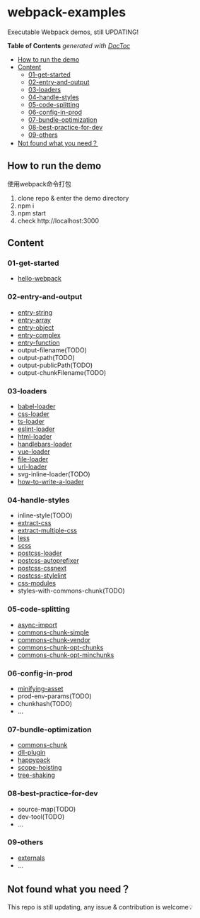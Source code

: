# webpack-examples

Executable Webpack demos, still UPDATING!

<!-- START doctoc generated TOC please keep comment here to allow auto update -->
<!-- DON'T EDIT THIS SECTION, INSTEAD RE-RUN doctoc TO UPDATE -->
**Table of Contents**  *generated with [DocToc](https://github.com/thlorenz/doctoc)*

- [How to run the demo](#how-to-run-the-demo)
- [Content](#content)
  - [01-get-started](#01-get-started)
  - [02-entry-and-output](#02-entry-and-output)
  - [03-loaders](#03-loaders)
  - [04-handle-styles](#04-handle-styles)
  - [05-code-splitting](#05-code-splitting)
  - [06-config-in-prod](#06-config-in-prod)
  - [07-bundle-optimization](#07-bundle-optimization)
  - [08-best-practice-for-dev](#08-best-practice-for-dev)
  - [09-others](#09-others)
- [Not found what you need？](#not-found-what-you-need)

<!-- END doctoc generated TOC please keep comment here to allow auto update -->

## How to run the demo

使用webpack命令打包

1. clone repo & enter the demo directory
2. npm i
3. npm start
4. check http://localhost:3000

## Content

### 01-get-started

- [hello-webpack](/01-get-started/hello-webpack/webpack.config.js)

### 02-entry-and-output

- [entry-string](/02-entry-and-output/entry-string/webpack.config.js)
- [entry-array](/02-entry-and-output/entry-array/webpack.config.js)
- [entry-object](/02-entry-and-output/entry-object/webpack.config.js)
- [entry-complex](/02-entry-and-output/entry-complex/webpack.config.js)
- [entry-function](/02-entry-and-output/entry-function/webpack.config.js)
- output-filename(TODO)
- output-path(TODO)
- output-publicPath(TODO)
- output-chunkFilename(TODO)

### 03-loaders

- [babel-loader](/03-loaders/babel-loader/webpack.config.js)
- [css-loader](/03-loaders/css-loader/webpack.config.js)
- [ts-loader](/03-loaders/ts-loader/webpack.config.js)
- [eslint-loader](/03-loaders/eslint-loader/webpack.config.js)
- [html-loader](/03-loaders/html-loader/webpack.config.js)
- [handlebars-loader](/03-loaders/handlebars-loader/webpack.config.js)
- [vue-loader](/03-loaders/vue-loader/webpack.config.js)
- [file-loader](/03-loaders/file-loader/webpack.config.js)
- [url-loader](/03-loaders/url-loader/webpack.config.js)
- svg-inline-loader(TODO)
- [how-to-write-a-loader](/03-loaders/how-to-write-a-loader/webpack.config.js)

### 04-handle-styles

- inline-style(TODO)
- [extract-css](/04-handle-styles/extract-css/webpack.config.js)
- [extract-multiple-css](/04-handle-styles/extract-multiple-css/webpack.config.js)
- [less](/04-handle-styles/less/webpack.config.js)
- [scss](/04-handle-styles/scss/webpack.config.js)
- [postcss-loader](/04-handle-styles/postcss-loader/webpack.config.js)
- [postcss-autoprefixer](/04-handle-styles/postcss-autoprefixer/webpack.config.js)
- [postcss-cssnext](/04-handle-styles/postcss-cssnext/webpack.config.js)
- [postcss-stylelint](/04-handle-styles/postcss-stylelint/webpack.config.js)
- [css-modules](/04-handle-styles/css-modules/webpack.config.js)
- styles-with-commons-chunk(TODO)

### 05-code-splitting

- [async-import](/05-code-splitting/async-import/webpack.config.js)
- [commons-chunk-simple](/05-code-splitting/commons-chunk-simple/webpack.config.js)
- [commons-chunk-vendor](/05-code-splitting/commons-chunk-vendor/webpack.config.js)
- [commons-chunk-opt-chunks](/05-code-splitting/[commons-chunk-opt-chunks/webpack.config.js)
- [commons-chunk-opt-minchunks](/05-code-splitting/[commons-chunk-opt-minchunks/webpack.config.js)

### 06-config-in-prod

- [minifying-asset](/06-config-in-prod/minifying-asset/webpack.config.js)
- prod-env-params(TODO)
- chunkhash(TODO)
- ...

### 07-bundle-optimization

- [commons-chunk](/07-bundle-optimization/commons-chunk/webpack.config.js)
- [dll-plugin](/07-bundle-optimization/dll-plugin/webpack.config.js)
- [happypack](/07-bundle-optimization/happypack/webpack.config.js)
- [scope-hoisting](/07-bundle-optimization/scope-hoisting/webpack.config.js)
- [tree-shaking](/07-bundle-optimization/tree-shaking/webpack.config.js)

### 08-best-practice-for-dev

- source-map(TODO)
- dev-tool(TODO)
- ...

### 09-others

- [externals](/09-others/externals/webpack.config.js)
- ...

## Not found what you need？

This repo is still updating, any issue & contribution is welcome💡
